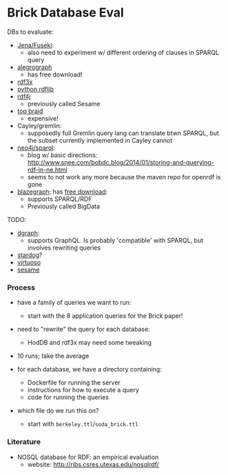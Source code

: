 # Brick Database Eval


DBs to evaluate:
- [Jena/Fuseki](https://jena.apache.org/documentation/serving_data/):
    - also need to experiment w/ different ordering of clauses in SPARQL query
- [alegrograph](http://franz.com/agraph/downloads/)
    - has free download!
- [rdf3x](https://github.com/gh-rdf3x/gh-rdf3x)
- [python rdflib](https://rdflib.readthedocs.io/en/stable/)
- [rdf4j](http://docs.rdf4j.org/rest-api/)
    - previously called Sesame
- [top braid](http://www.topquadrant.com/products/topbraid-live/)
    - expensive!
- Cayley/gremlin:
    - supposedly full Gremlin query lang can translate btwn SPARQL,
      but the subset currently implemented in Cayley cannot
- [neo4j/sparql](https://github.com/neo4j-contrib/sparql-plugin):
    - blog w/ basic directions: http://www.snee.com/bobdc.blog/2014/01/storing-and-querying-rdf-in-ne.html
    - seems to not work any more because the maven repo for openrdf is gone
- [blazegraph](https://www.blazegraph.com/): has [free download](https://www.blazegraph.com/download/):
    - supports SPARQL/RDF
    - Previously called BigData

TODO:
- [dgraph](https://github.com/dgraph-io/dgraph):
    - supports GraphQL. Is probably 'compatible' with SPARQL, but involves rewriting queries
- [stardog](http://stardog.com/)?
- [virtuoso](https://github.com/openlink/virtuoso-opensource)
- [sesame](https://bitbucket.org/openrdf/sesame/src)

### Process

- have a family of queries we want to run:
    - start with the 8 application queries for the Brick paper!
- need to "rewrite" the query for each database:
    - HodDB and rdf3x may need some tweaking
- 10 runs; take the average

- for each database, we have a directory containing:
    - Dockerfile for running the server
    - instructions for how to execute a query
    - code for running the queries

- which file do we run this on?
    - start with `berkeley.ttl`/`soda_brick.ttl`

### Literature

- NOSQL database for RDF: an empirical evaluation
    - website: http://ribs.csres.utexas.edu/nosqlrdf/

